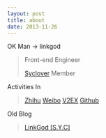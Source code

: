 ```yaml
---
layout: post
title: about
date: 2013-11-26
---
```


OK Man -> linkgod

> Front-end Engineer
>
> [Syclover](http://weibo.com/sycloversyc) Member

Activities In

> [Zhihu](http://www.zhihu.com/people/linkgod)
> [Weibo](http://weibo.com/linkgod)
> [V2EX](http://v2ex.com/member/linkgod)
> [Github](https://github.com/linkgod)

Old Blog
> [LinkGod \[S.Y.C\]](http://linkgod.diandian.com/)

